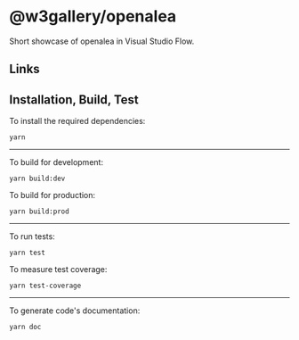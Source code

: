 # @w3gallery/openalea

Short showcase of openalea in Visual Studio Flow.

## Links 


## Installation, Build, Test

To install the required dependencies:

```shell
yarn
```

---

To build for development:

```shell
yarn build:dev
```

To build for production:

```shell
yarn build:prod
```

---

To run tests:

```shell
yarn test
```

To measure test coverage:

```shell
yarn test-coverage
```

---

To generate code's documentation:

```shell
yarn doc
```
